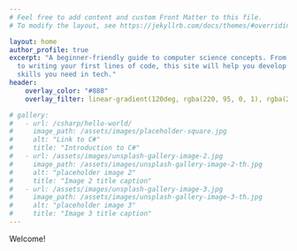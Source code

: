 ```yaml
---
# Feel free to add content and custom Front Matter to this file.
# To modify the layout, see https://jekyllrb.com/docs/themes/#overriding-theme-defaults

layout: home
author_profile: true
excerpt: "A beginner-friendly guide to computer science concepts. From understanding algorithms
  to writing your first lines of code, this site will help you develop the foundational 
  skills you need in tech."
header:
    overlay_color: "#888"
    overlay_filter: linear-gradient(120deg, rgba(220, 95, 0, 1), rgba(252, 176, 69, 1))

# gallery:
#   - url: /csharp/hello-world/
#     image_path: /assets/images/placeholder-square.jpg
#     alt: "Link to C#"
#     title: "Introduction to C#"
#   - url: /assets/images/unsplash-gallery-image-2.jpg
#     image_path: /assets/images/unsplash-gallery-image-2-th.jpg
#     alt: "placeholder image 2"
#     title: "Image 2 title caption"
#   - url: /assets/images/unsplash-gallery-image-3.jpg
#     image_path: /assets/images/unsplash-gallery-image-3-th.jpg
#     alt: "placeholder image 3"
#     title: "Image 3 title caption"
---
```


Welcome! 

<!-- {% include gallery caption="This is a sample gallery with **Markdown support**." %} -->
